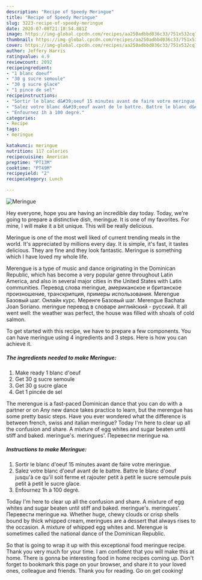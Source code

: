 ```yaml
---
description: "Recipe of Speedy Meringue"
title: "Recipe of Speedy Meringue"
slug: 3223-recipe-of-speedy-meringue
date: 2020-07-08T21:18:54.881Z
image: https://img-global.cpcdn.com/recipes/aa250adbbd036c33/751x532cq70/meringue-photo-principale-de-la-recette.jpg
thumbnail: https://img-global.cpcdn.com/recipes/aa250adbbd036c33/751x532cq70/meringue-photo-principale-de-la-recette.jpg
cover: https://img-global.cpcdn.com/recipes/aa250adbbd036c33/751x532cq70/meringue-photo-principale-de-la-recette.jpg
author: Jeffery Harris
ratingvalue: 4.9
reviewcount: 2092
recipeingredient:
- "1 blanc doeuf"
- "30 g sucre semoule"
- "30 g sucre glace"
- "1 pince de sel"
recipeinstructions:
- "Sortir le blanc d&#39;oeuf 15 minutes avant de faire votre meringue."
- "Salez votre blanc d&#39;oeuf avant de le battre. Battre le blanc d&#39;oeuf jusqu&#39;à ce qu&#39;il soit ferme et rajouter petit à petit le sucre semoule puis petit à petit le sucre glace."
- "Enfournez 1h à 100 degré."
categories:
- Recipe
tags:
- meringue

katakunci: meringue 
nutrition: 117 calories
recipecuisine: American
preptime: "PT13M"
cooktime: "PT49M"
recipeyield: "2"
recipecategory: Lunch

---
```



![Meringue](https://img-global.cpcdn.com/recipes/aa250adbbd036c33/751x532cq70/meringue-photo-principale-de-la-recette.jpg)

Hey everyone, hope you are having an incredible day today. Today, we're going to prepare a distinctive dish, meringue. It is one of my favorites. For mine, I will make it a bit unique. This will be really delicious.

Meringue is one of the most well liked of current trending meals in the world. It's appreciated by millions every day. It is simple, it's fast, it tastes delicious. They are fine and they look fantastic. Meringue is something which I have loved my whole life.

Merengue is a type of music and dance originating in the Dominican Republic, which has become a very popular genre throughout Latin America, and also in several major cities in the United States with Latin communities. Перевод слова meringue, американское и британское произношение, транскрипция, примеры использования. Merengue Базовый шаг. Онлайн курс. Меренге Базовый шаг. Merengue Bachata Joan Soriano. meringue перевод в словаре английский - русский. It all went well: the weather was perfect, the house was filled with shoals of cold salmon.


To get started with this recipe, we have to prepare a few components. You can have meringue using 4 ingredients and 3 steps. Here is how you can achieve it.

<!--inarticleads1-->

##### The ingredients needed to make Meringue:

1. Make ready 1 blanc d&#39;oeuf
1. Get 30 g sucre semoule
1. Get 30 g sucre glace
1. Get 1 pincée de sel


The merengue is a fast-paced Dominican dance that you can do with a partner or on Any new dance takes practice to learn, but the merengue has some pretty basic steps. Have you ever wondered what the difference is between french, swiss and italian meringue? Today I&#39;m here to clear up all the confusion and share. A mixture of egg whites and sugar beaten until stiff and baked. meringue&#39;s. meringues&#39;. Перевести meringue на. 

<!--inarticleads2-->

##### Instructions to make Meringue:

1. Sortir le blanc d&#39;oeuf 15 minutes avant de faire votre meringue.
1. Salez votre blanc d&#39;oeuf avant de le battre. Battre le blanc d&#39;oeuf jusqu&#39;à ce qu&#39;il soit ferme et rajouter petit à petit le sucre semoule puis petit à petit le sucre glace.
1. Enfournez 1h à 100 degré.


Today I&#39;m here to clear up all the confusion and share. A mixture of egg whites and sugar beaten until stiff and baked. meringue&#39;s. meringues&#39;. Перевести meringue на. Whether huge, chewy clouds or crisp shells bound by thick whipped cream, meringues are a dessert that always rises to the occasion. A mixture of whipped egg whites and. Merengue is sometimes called the national dance of the Dominican Republic. 

So that is going to wrap it up with this exceptional food meringue recipe. Thank you very much for your time. I am confident that you will make this at home. There is gonna be interesting food in home recipes coming up. Don't forget to bookmark this page on your browser, and share it to your loved ones, colleague and friends. Thank you for reading. Go on get cooking!
